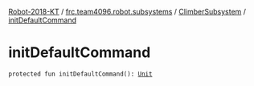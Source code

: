 [Robot-2018-KT](../../index.md) / [frc.team4096.robot.subsystems](../index.md) / [ClimberSubsystem](index.md) / [initDefaultCommand](./init-default-command.md)

# initDefaultCommand

`protected fun initDefaultCommand(): `[`Unit`](https://kotlinlang.org/api/latest/jvm/stdlib/kotlin/-unit/index.html)
